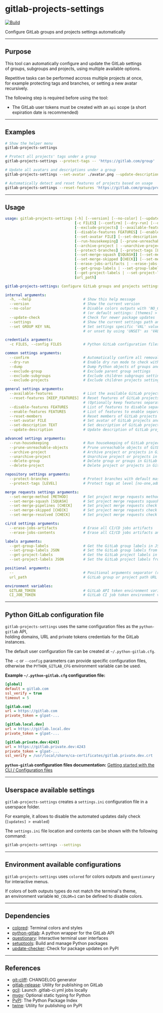 # gitlab-projects-settings

<!-- markdownlint-disable no-inline-html -->

[![Build](https://gitlab.com/RadianDevCore/tools/gitlab-projects-settings/badges/main/pipeline.svg)](https://gitlab.com/RadianDevCore/tools/gitlab-projects-settings/-/commits/main/)

Configure GitLab groups and projects settings automatically

---

## Purpose

This tool can automatically configure and update the GitLab settings  
of groups, subgroups and projects, using multiple available options.

Repetitive tasks can be performed accross multiple projects at once,  
for example protecting tags and branches, or setting a new avatar recursively.

The following step is required before using the tool:

- The GitLab user tokens must be created with an `api` scope (a short expiration date is recommended)

---

## Examples

<!-- prettier-ignore-start -->

```bash
# Show the helper menu
gitlab-projects-settings

# Protect all projects' tags under a group
gitlab-projects-settings --protect-tags -- 'https://gitlab.com/group'

# Update all avatars and descriptions under a group
gitlab-projects-settings --set-avatar ./avatar.png --update-description 'https://gitlab.com/group'

# Automatically detect and reset features of projects based on usage
gitlab-projects-settings --reset-features 'https://gitlab.com/group/project'
```

<!-- prettier-ignore-end -->

---

## Usage

<!-- prettier-ignore-start -->
<!-- readme-help-start -->

```yaml
usage: gitlab-projects-settings [-h] [--version] [--no-color] [--update-check] [--settings] [--set GROUP KEY VAL]
                                [-c FILES] [--confirm] [--dry-run] [--dump] [--exclude-group] [--exclude-subgroups]
                                [--exclude-projects] [--available-features] [--reset-features [KEEP_FEATURES]]
                                [--disable-features FEATURES] [--enable-features FEATURES] [--reset-members]
                                [--set-avatar FILE] [--set-description TEXT] [--update-description]
                                [--run-housekeeping] [--prune-unreachable-objects]
                                [--archive-project | --unarchive-project] [--delete-group] [--delete-project]
                                [--protect-branches] [--protect-tags [LEVEL]] [--set-merge-method [METHOD]]
                                [--set-merge-squash [SQUASH]] [--set-merge-pipelines [CHECK]]
                                [--set-merge-skipped [CHECK]] [--set-merge-resolved [CHECK]]
                                [--erase-jobs-artifacts | --erase-jobs-contents]
                                [--get-group-labels | --set-group-labels JSON]
                                [--get-project-labels | --set-project-labels JSON] [--]
                                [url_path]

gitlab-projects-settings: Configure GitLab groups and projects settings automatically

internal arguments:
  -h, --help                        # Show this help message
  --version                         # Show the current version
  --no-color                        # Disable colors outputs with 'NO_COLOR=1'
                                    # (or default settings: [themes] > no_color)
  --update-check                    # Check for newer package updates
  --settings                        # Show the current settings path and contents
  --set GROUP KEY VAL               # Set settings specific 'VAL' value to [GROUP] > KEY
                                    # or unset by using 'UNSET' as 'VAL'

credentials arguments:
  -c FILES, --config FILES          # Python GitLab configuration files (default: PYTHON_GITLAB_CFG environment)

common settings arguments:
  --confirm                         # Automatically confirm all removal and contents warnings
  --dry-run                         # Enable dry run mode to check without saving
  --dump                            # Dump Python objects of groups and projects
  --exclude-group                   # Exclude parent group settings
  --exclude-subgroups               # Exclude children subgroups settings
  --exclude-projects                # Exclude children projects settings

general settings arguments:
  --available-features              # List the available GitLab project features known by the tool
  --reset-features [KEEP_FEATURES]  # Reset features of GitLab projects based on usage
                                    # (Optionally keep features separated by ",")
  --disable-features FEATURES       # List of features to disable separated by ","
  --enable-features FEATURES        # List of features to enable separated by ","
  --reset-members                   # Reset members of GitLab projects and groups
  --set-avatar FILE                 # Set avatar of GitLab projects and groups
  --set-description TEXT            # Set description of GitLab projects and groups
  --update-description              # Update description of GitLab projects and groups automatically

advanced settings arguments:
  --run-housekeeping                # Run housekeeping of GitLab project or projects in groups
  --prune-unreachable-objects       # Prune unreachable objects of GitLab project or projects in groups
  --archive-project                 # Archive project or projects in GitLab groups
  --unarchive-project               # Unarchive project or projects in GitLab groups
  --delete-group                    # Delete group or groups in GitLab groups
  --delete-project                  # Delete project or projects in GitLab groups

repository settings arguments:
  --protect-branches                # Protect branches with default master/main, develop and staging
  --protect-tags [LEVEL]            # Protect tags at level [no-one,admins,maintainers,developers] (default: no-one)

merge requests settings arguments:
  --set-merge-method [METHOD]       # Set project merge requests method (Merge, Semi-linear, Fast-forward, default: Fast-forward)
  --set-merge-squash [SQUASH]       # Set project merge requests squashing (Do not allow, Allow, Encourage, Require, default: Allow)
  --set-merge-pipelines [CHECK]     # Set project merge requests check for successful pipelines (true, false, default: True)
  --set-merge-skipped [CHECK]       # Set project merge requests check for skipped pipelines (true, false, default: True)
  --set-merge-resolved [CHECK]      # Set project merge requests check for resolved threads (true, false, default: True)

ci/cd settings arguments:
  --erase-jobs-artifacts            # Erase all CI/CD jobs artifacts
  --erase-jobs-contents             # Erase all CI/CD jobs artifacts and traces

labels arguments:
  --get-group-labels                # Get the GitLab group labels in JSON format
  --set-group-labels JSON           # Set the GitLab group labels from JSON format
  --get-project-labels              # Get the GitLab project labels in JSON format
  --set-project-labels JSON         # Set the GitLab project labels from JSON format

positional arguments:
  --                                # Positional arguments separator (recommended)
  url_path                          # GitLab group or project path URL

environment variables:
  GITLAB_TOKEN                      # GitLab API token environment variable
  CI_JOB_TOKEN                      # GitLab CI job token environment variable (CI only)
```

<!-- readme-help-stop -->
<!-- prettier-ignore-end -->

---

## Python GitLab configuration file

`gitlab-projects-settings` uses the same configuration files as the `python-gitlab` API,  
holding domains, URL and private tokens credentials for the GitLab instances.

The default user configuration file can be created at `~/.python-gitlab.cfg`.

The `-c` or `--config` parameters can provide specific configuration files,  
otherwise the `PYTHON_GITLAB_CFG` environment variable can be used.

**Example `~/.python-gitlab.cfg` configuration file:**

```ini
[global]
default = gitlab.com
ssl_verify = true
timeout = 5

[gitlab.com]
url = https://gitlab.com
private_token = glpat-...

[gitlab.local.dev]
url = https://gitlab.local.dev
private_token = glpat-...

[gitlab.private.dev:4243]
url = https://gitlab.private.dev:4243
private_token = glpat-...
ssl_verify = /usr/local/share/ca-certificates/gitlab.private.dev.crt
```


**`python-gitlab` configuration files documentation:** [Getting started with the CLI / Configuration files](https://python-gitlab.readthedocs.io/en/stable/cli-usage.html#configuration-files)

---

## Userspace available settings

`gitlab-projects-settings` creates a `settings.ini` configuration file in a userspace folder.

For example, it allows to disable the automated updates daily check (`[updates] > enabled`)

The `settings.ini` file location and contents can be shown with the following command:

```bash
gitlab-projects-settings --settings
```

---

## Environment available configurations

`gitlab-projects-settings` uses `colored` for colors outputs and `questionary` for interactive menus.

If colors of both outputs types do not match the terminal's theme,  
an environment variable `NO_COLOR=1` can be defined to disable colors.

---

## Dependencies

- [colored](https://pypi.org/project/colored/): Terminal colors and styles
- [python-gitlab](https://pypi.org/project/python-gitlab/): A python wrapper for the GitLab API
- [questionary](https://pypi.org/project/questionary/): Interactive terminal user interfaces
- [setuptools](https://pypi.org/project/setuptools/): Build and manage Python packages
- [update-checker](https://pypi.org/project/update-checker/): Check for package updates on PyPI

---

## References

- [git-cliff](https://github.com/orhun/git-cliff): CHANGELOG generator
- [gitlab-release](https://pypi.org/project/gitlab-release/): Utility for publishing on GitLab
- [gcil](https://pypi.org/project/gcil/): Launch .gitlab-ci.yml jobs locally
- [mypy](https://pypi.org/project/mypy/): Optional static typing for Python
- [PyPI](https://pypi.org/): The Python Package Index
- [twine](https://pypi.org/project/twine/): Utility for publishing on PyPI
